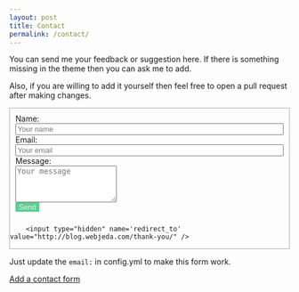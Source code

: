 ```yaml
---
layout: post
title: Contact
permalink: /contact/
---
```

<style>
.contact-li {
    list-style: none;
}

.contact-input {
    width: 100%;
}

.contact-input:focus {
    outline:none;
    border-bottom: 1px solid #37c376;
}

.contact-label {
    display: block;
}

ul.contact-ul {
    margin: 0;
    padding: 10px;
}

 #submit {

    background-color: #37c376;
    opacity: 0.8;
    color: #eee;
    border: none;

}

#submit:hover {
    opacity: 1;
    cursor: pointer;
} 


#contact-form {
    border: 1px solid #aaa;
    margin-bottom: 1em;
}

</style>

You can send me your feedback or suggestion here. If there is something missing in the theme then you can ask me to add. 

Also, if you are willing to add it yourself then feel free to open a pull request after making changes.

<form id="contact-form" class="form" action="https://formspree.io/{{site.email}}" method="POST" enctype="multipart/form-data">
        <ul class="contact-ul">
            <li class="contact-li">
                <label class="contact-label" for="name">Name:</label>
                <input type="text" placeholder="Your name" id="name" class="contact-input" name="name" tabindex="1"/>
            </li>
            <li class="contact-li">
                <label class="contact-label" for="email">Email:</label>
                <input type="email" placeholder="Your email" id="email" class="contact-input" name="email" tabindex="2"/>
            </li>
            <li class="contact-li">
                <label class="contact-label" for="message">Message:</label>
                <textarea class="contact-textarea" placeholder="Your message" class="contact-input" rows="4" id="message" name="message" tabindex="3"></textarea>
            </li>
            <input class="button" type="submit" value="Send" id="submit"/>
        </ul>
        
        <input type="hidden" name='redirect_to' value="http://blog.webjeda.com/thank-you/" />
        
</form>

Just update the ``email:`` in config.yml to make this form work.


[Add a contact form](https://blog.webjeda.com/jekyll-contact-form/)